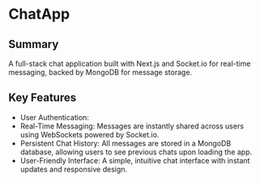 # ChatApp
## Summary
A full-stack chat application built with Next.js and Socket.io for real-time messaging, backed by MongoDB for message storage.
## Key Features 
- User Authentication: 
- Real-Time Messaging: Messages are instantly shared across users using WebSockets powered by Socket.io.
- Persistent Chat History: All messages are stored in a MongoDB database, allowing users to see previous chats upon loading the app.
- User-Friendly Interface: A simple, intuitive chat interface with instant updates and responsive design.

